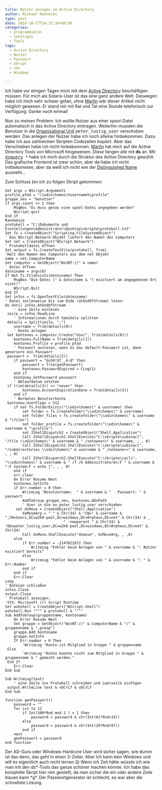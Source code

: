 ```yaml
---
title: Nutzer anlegen im Active Directory
author: Michael Rennecke
type: post
date: 2010-10-27T14:32:10+00:00
categories:
  - programmieren
  - sonstiges
  - Tools
tags:
  - Active Directory
  - Nutzer
  - Passwort
  - Skript
  - vbs
  - Windows

---
```

Ich habe vor einigen Tagen mich mit dem [Active Directory][1] beschäftigen müssen. Für mich als Solaris-User ist das eine ganz andere Welt. Deswegen habe ich mich sehr schwer getan, ohne [Martin][2] wär dieser Artikel nicht möglich gewesen. Er stand mir mit Rat und Tat eine Stunde telefonisch zur Verfügung. Danke noch einmal!

Nun zu meinen Problem: Ich wollte Nutzer aus einer spool-Datei automatisch in das Active Directory eintragen. Weiterhin mussten die Benutzer in die [Organizational Unit][3] <tt>peter_lustig_user</tt> verschoben werden. Das anlegen der Nutzer habe ich noch alleine hinbekommen. Dazu habe ich aus zahlreichen Skripten Codezeilen kopiert. Aber das Verschieben habe ich nicht hinbekommen. [Martin][2] hat mich auf die Active Directory Tools von Microsoft hingeweisen. Diese fangen alle mit **ds** an. Mit <tt><a href="http://ss64.com/nt/dsquery.html">dsquery</a> *</tt> habe ich mich durch die Struktur des Active Directory gewühlt. Das grafische Frontend ist zwar schön, aber da habe ich nicht mitbekommen, aber da weiß ich nicht wie der [Distinguished Name][4] aussieht&#8230;
  
Zum Schluss bin ich zu folgen Skript gekommen: 

```
Set args = WScript.Arguments
profile_pfad = "\\odin\homes\%username%\profile"
gruppe_neu = "benutzer"
if args.count <> 1 then
    MsgBox "Es muss genau eine spool-Datei angegeben werden"
    Wscript.quit
End If
Randomize
protokoll = "C:\Dokumente und Einstellungen\Administrator\Desktop\skripte\protokoll.txt"
Set fs = CreateObject("Scripting.FileSystemObject")
' Das WScript.Network-Objekt liefert den Namen des Computers
Set net = CreateObject("WScript.Network")
' Protokolldatei öffnen
Set output = fs.CreateTextFile(protokoll, True)
'Holt den Namen des Computers aus dem net Objekt
name = net.ComputerName
Set computer = GetObject("WinNT://" & name)
' Datei öffnen
dateiname = args(0)
If Not fs.FileExists(dateiname) Then
    MsgBox "Die Datei (" & dateiname & ") existiert am angegebenen Ort nicht!"
    WScript.Quit
End If
Set infos = fs.OpenTextFile(dateiname)
' Datei zeilenweise bis zum Ende (atEndOfStream) lesen:
Do Until infos.AtEndOfStream
    ' eine Zeile einlesen
 zeile = infos.ReadLine
    ' Informationen durch Semikola splitten
 details = Split(zeile, ";")
    username = Trim(details(0))
    ' Konto anlegen
 Set kontoneu = computer.Create("User", Trim(details(0)))
    kontoneu.FullName = Trim(details(1))
    kontoneu.Profile = profile_pfad
    ' Passwort auslesen, wenn es das default-Passwort ist, dann generiere ein Passwort
 passwort =  Trim(details(2))
    if passwort = "du34!$7_.4-@" then
        passwort = Trim(genPasswort)
        kontoneu.PasswordExpired = CLng(1)
    end if
    kontoneu.SetPassword passwort
    ' Ablaufdatum setzten
 if trim(details(3)) <> "never" then
        kontoneu.AccountExpirationDate = Trim(details(3))
    end if
    ' Normales Benutzerkonto
 kontoneu.UserFlags = 512
    if not fs.FolderExists("\\odin\homes\" & username) then
        set folder = fs.CreateFolder("\\odin\homes\" & username)
        set folder_files = fs.createfolder("\\odin\homes\" & username & "\files")
        set folder_profile = fs.createfolder("\\odin\homes\" & username & "\profile")
        set IShellDispatch2 = CreateObject("Shell.Application")
        Call IShellDispatch2.ShellExecute("C:\skripte\subinacl", "/file \\odin\homes\" & username & " /setowner=" & username, , , 0)
        Call IShellDispatch2.ShellExecute("c:\skripte\subinacl", "/subdirectories \\odin\homes\" & username & " /setowner=" & username, , , 0)
        Call IShellDispatch2.ShellExecute("C:\skripte\cacls", "\\odin\homes\" & username & " /T /G Administratoren:F " & username & ":F System:F < echo j", , , 0)
    end if
    err.clear
    On Error Resume Next
    kontoneu.SetInfo
    if Err.number = 0 then
        WriteLog "Benutzername:  " & username & "   Passwort: " & passwort
        AddToGroup gruppe_neu, kontoneu.ADsPath
        ' User in die ou peter_lustig_user verschieben
     set dsMove = CreateObject("Shell.Application")
        dsMoveArg = " " & Chr(34) & "CN=" & username & ",CN=Users,DC=w2k8-pool,DC=windows,DC=0rpheus,DC=net" & Chr(34) & _
                           " -newparent " & Chr(34) & "OU=peter_lustig_user,DC=w2k8-pool,DC=windows,DC=0rpheus,DC=net" & Chr(34)
        Call dsMove.ShellExecute("dsmove", dsMoveArg, , ,0)
    else
        if Err.number = -2147022672 then
            WriteLog "Fehler beim Anlegen von " & username & ": Nutzer existiert bereits"
        else
            WriteLog "Fehler beim Anlegen von " & username & ": " & Err.Number
        end if
    end if
    Err.Clear
Loop
' Dateien schließen
infos.Close
output.Close
' Protokoll anzeigen:
'SYS: Microsoft (r) Script Runtime
Set wshshell = CreateObject("WScript.Shell")
wshshell.Run """" & protokoll & """"
Sub AddToGroup(gruppenname, kontoname)
    On Error Resume Next
    Set gruppe = GetObject("WinNT://" & ComputerName & "/" & gruppenname & ",group")
    gruppe.Add kontoname
    gruppe.SetInfo
    If Err.number = 0 Then
        'WriteLog "Konto ist Mitglied in Gruppe " & gruppenname
 Else
        'WriteLog "Konto konnte nicht zum Mitglied in Gruppe " & gruppenname & " gemacht werden."
 End If
    Err.Clear
End Sub
 
Sub WriteLog(text)
    ' eine Zeile ins Protokoll schreiben und Leerzeile einfügen
 output.WriteLine text & vbCrLf & vbCrLf
End Sub
 
function genPasswort()
    password = ""
    for i=1 to 12
        if Int(100*Rnd mod 2 ) = 1 then
            password = password & chr(Int(61*Rnd+33))
        else
            password = password & chr(Int(29*Rnd+97))
        end if
    next
    genPasswort = password
end function
```

Der AD-Guru oder Windows-Hardcore User wird sicher sagen, wie dumm ist das denn, das geht in einen 3-Zeiler. Aber ich kann kein Windows und will es eigentlich auch nicht lernen 😛 Wenn ich Zeit hätte wüsste ich wie man mit den ds\*-Tools das ganze schöner machen könnte. Ich habe das komplette Skript hier rein gestellt, da man sicher die ein oder andere Zeile klauen kann \*g*. Der Passwortgenerator ist schlecht, es war aber die schnellste Lösung.

 [1]: http://www.rrzn.uni-hannover.de/fileadmin/it_sicherheit/pdf/SiTaWS05-ActiveDir.pdf
 [2]: http://meet-unix.org/
 [3]: http://en.wikipedia.org/wiki/Organizational_Unit
 [4]: http://www.comptechdoc.org/os/windows/win2k/win2kadname.html
